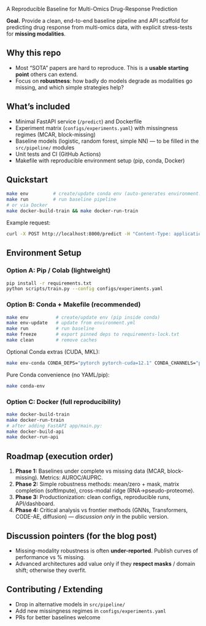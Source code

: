  A Reproducible Baseline for Multi-Omics Drug-Response Prediction

**Goal.** Provide a clean, end-to-end baseline pipeline and API scaffold for predicting drug response from multi-omics data, with explicit stress-tests for **missing modalities**.

## Why this repo
- Most “SOTA” papers are hard to reproduce. This is a **usable starting point** others can extend.
- Focus on **robustness**: how badly do models degrade as modalities go missing, and which simple strategies help?

## What’s included
- Minimal FastAPI service (`/predict`) and Dockerfile
- Experiment matrix (`configs/experiments.yaml`) with missingness regimes (MCAR, block-missing)
- Baseline models (logistic, random forest, simple NN) — to be filled in the `src/pipeline/` modules
- Unit tests and CI (GitHub Actions)
- Makefile with reproducible environment setup (pip, conda, Docker)

## Quickstart
```bash
make env         # create/update conda env (auto-generates environment.yml)
make run         # run baseline pipeline
# or via Docker
make docker-build-train && make docker-run-train
```

Example request:
```bash
curl -X POST http://localhost:8000/predict -H "Content-Type: application/json"   -d '{"features":{"g1":1.0,"g2":-2.0,"g3":0.5},"masks":{"g1":1,"g2":1,"g3":0}}'
```

## Environment Setup

### Option A: Pip / Colab (lightweight)
```bash
pip install -r requirements.txt
python scripts/train.py --config configs/experiments.yaml
```

### Option B: Conda + Makefile (recommended)
```bash
make env          # create/update env (pip inside conda)
make env-update   # update from environment.yml
make run          # run baseline
make freeze       # export pinned deps to requirements-lock.txt
make clean        # remove caches
```

Optional Conda extras (CUDA, MKL):
```bash
make env-conda CONDA_DEPS="pytorch pytorch-cuda=12.1" CONDA_CHANNELS="pytorch nvidia conda-forge"
```

Pure Conda convenience (no YAML/pip):
```bash
make conda-env
```

### Option C: Docker (full reproducibility)
```bash
make docker-build-train
make docker-run-train
# after adding FastAPI app/main.py:
make docker-build-api
make docker-run-api
```

## Roadmap (execution order)
1. **Phase 1:** Baselines under complete vs missing data (MCAR, block-missing). Metrics: AUROC/AUPRC.
2. **Phase 2:** Simple robustness methods: mean/zero + mask, matrix completion (softImpute), cross-modal ridge (RNA→pseudo-proteome).
3. **Phase 3:** Productionization: clean configs, reproducible runs, API/dashboard.
4. **Phase 4:** Critical analysis vs frontier methods (GNNs, Transformers, CODE-AE, diffusion) — *discussion only* in the public version.

## Discussion pointers (for the blog post)
- Missing-modality robustness is often **under-reported**. Publish curves of performance vs % missing.
- Advanced architectures add value only if they **respect masks** / domain shift; otherwise they overfit.

## Contributing / Extending
- Drop in alternative models in `src/pipeline/`
- Add new missingness regimes in `configs/experiments.yaml`
- PRs for better baselines welcome
